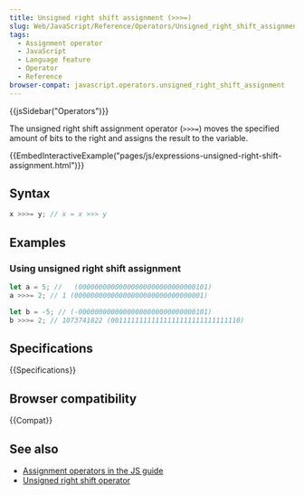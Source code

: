 ```yaml
---
title: Unsigned right shift assignment (>>>=)
slug: Web/JavaScript/Reference/Operators/Unsigned_right_shift_assignment
tags:
  - Assignment operator
  - JavaScript
  - Language feature
  - Operator
  - Reference
browser-compat: javascript.operators.unsigned_right_shift_assignment
---
```


{{jsSidebar("Operators")}}

The unsigned right shift assignment operator (_`>>>=`_)
moves the specified amount of bits to the right and assigns the result to the variable.

{{EmbedInteractiveExample("pages/js/expressions-unsigned-right-shift-assignment.html")}}

## Syntax

```js
x >>>= y; // x = x >>> y
```

## Examples

### Using unsigned right shift assignment

```js
let a = 5; //   (00000000000000000000000000000101)
a >>>= 2; // 1 (00000000000000000000000000000001)

let b = -5; // (-00000000000000000000000000000101)
b >>>= 2; // 1073741822 (00111111111111111111111111111110)
```

## Specifications

{{Specifications}}

## Browser compatibility

{{Compat}}

## See also

- [Assignment
  operators in the JS guide](/en-US/docs/Web/JavaScript/Guide/Expressions_and_Operators#Assignment)
- [Unsigned
  right shift operator](/en-US/docs/Web/JavaScript/Reference/Operators/Unsigned_right_shift)
